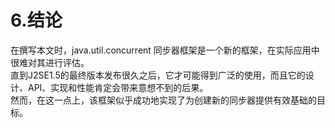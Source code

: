 6.结论
====

在撰写本文时，java.util.concurrent 同步器框架是一个新的框架，在实际应用中很难对其进行评估。<br>
直到J2SE1.5的最终版本发布很久之后，它才可能得到广泛的使用，而且它的设计、API、实现和性能肯定会带来意想不到的后果。<br>
然而，在这一点上，该框架似乎成功地实现了为创建新的同步器提供有效基础的目标。<br>
